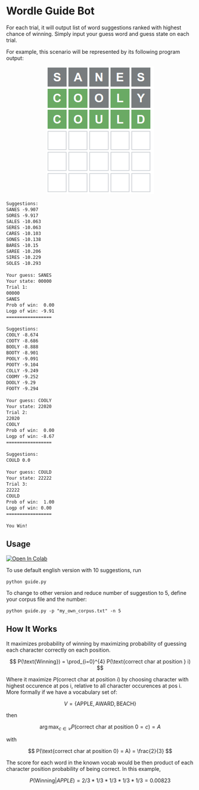 # Wordle Guide Bot

For each trial, it will output list of word suggestions ranked with highest chance of winning. Simply input your guess word and guess state on each trial. 

For example, this scenario will be represented by its following program output:

<p align="center">
    <img src="https://github.com/Arc-rendezvous/wordle-guide-bot/blob/master/wordle_sample.png">
</p>

```
Suggestions: 
SANES -9.907
SORES -9.917
SALES -10.063
SERES -10.063
CARES -10.103
SONES -10.138
BARES -10.15
SAREE -10.206
SIRES -10.229
SOLES -10.293

Your guess: SANES
Your state: 00000
Trial 1:
00000
SANES
Prob of win:  0.00
Logp of win: -9.91
=================

Suggestions: 
COOLY -8.674
COOTY -8.686
BOOLY -8.888
BOOTY -8.901
POOLY -9.091
POOTY -9.104
COLLY -9.249
COOMY -9.252
DOOLY -9.29
FOOTY -9.294

Your guess: COOLY
Your state: 22020
Trial 2:
22020
COOLY
Prob of win:  0.00
Logp of win: -8.67
=================

Suggestions: 
COULD 0.0

Your guess: COULD
Your state: 22222
Trial 3:
22222
COULD
Prob of win:  1.00
Logp of win: 0.00
=================

You Win!
```

## Usage

[![Open In Colab](https://colab.research.google.com/assets/colab-badge.svg)](https://colab.research.google.com/github/Arc-rendezvous/wordle-guide-bot/blob/master/guide.ipynb)

To use default english version with 10 suggestions, run

```
python guide.py
```

To change to other version and reduce number of suggestion to 5, define your corpus file and the number:

```
python guide.py -p "my_own_corpus.txt" -n 5
```

## How It Works

It maximizes probability of winning by maximizing probability of guessing each character correctly on each position.

$$
    P(\text{Winning}) = \prod_{i=0}^{4} P(\text{correct char at position } i)
$$

Where it maximize $P(\text{correct char at position}\ i)$ by choosing character with highest occurence at pos i, relative to all character occurences at pos i. More formally if we have a vocabulary set of:

$$ 
    V = \{\text{APPLE}, \text{AWARD}, \text{BEACH}\}
$$

then 

$$
    \arg\max_{c \in \mathcal{C}} P(\text{correct char at position 0} = c) = A
$$

with

$$
    P(\text{correct char at position 0} = A) = \frac{2}{3}
$$

The score for each word in the known vocab would be then product of each character position probability of being correct. In this example,

$$
    P(\text{Winning}|APPLE) = 2/3 * 1/3 * 1/3 * 1/3 * 1/3=0.00823  
$$
